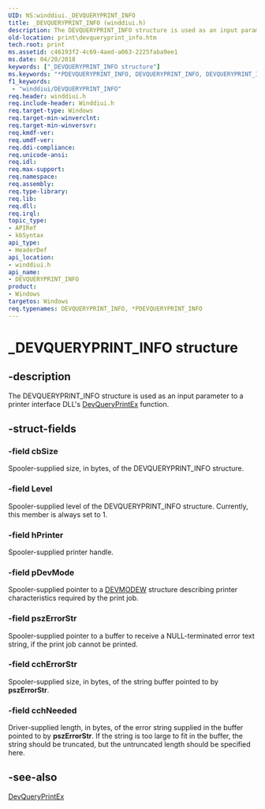 ```yaml
---
UID: NS:winddiui._DEVQUERYPRINT_INFO
title: _DEVQUERYPRINT_INFO (winddiui.h)
description: The DEVQUERYPRINT_INFO structure is used as an input parameter to a printer interface DLL's DevQueryPrintEx function.
old-location: print\devqueryprint_info.htm
tech.root: print
ms.assetid: c46193f2-4c69-4aed-a063-2225faba9ee1
ms.date: 04/20/2018
keywords: ["_DEVQUERYPRINT_INFO structure"]
ms.keywords: "*PDEVQUERYPRINT_INFO, DEVQUERYPRINT_INFO, DEVQUERYPRINT_INFO structure [Print Devices], PDEVQUERYPRINT_INFO, PDEVQUERYPRINT_INFO structure pointer [Print Devices], _DEVQUERYPRINT_INFO, print.devqueryprint_info, print_interface-graphics_f968cd94-5290-4aab-908b-c0c01d3038a6.xml, winddiui/DEVQUERYPRINT_INFO, winddiui/PDEVQUERYPRINT_INFO"
f1_keywords:
 - "winddiui/DEVQUERYPRINT_INFO"
req.header: winddiui.h
req.include-header: Winddiui.h
req.target-type: Windows
req.target-min-winverclnt: 
req.target-min-winversvr: 
req.kmdf-ver: 
req.umdf-ver: 
req.ddi-compliance: 
req.unicode-ansi: 
req.idl: 
req.max-support: 
req.namespace: 
req.assembly: 
req.type-library: 
req.lib: 
req.dll: 
req.irql: 
topic_type:
- APIRef
- kbSyntax
api_type:
- HeaderDef
api_location:
- winddiui.h
api_name:
- DEVQUERYPRINT_INFO
product:
- Windows
targetos: Windows
req.typenames: DEVQUERYPRINT_INFO, *PDEVQUERYPRINT_INFO
---
```


# _DEVQUERYPRINT_INFO structure


## -description


The DEVQUERYPRINT_INFO structure is used as an input parameter to a printer interface DLL's <a href="https://docs.microsoft.com/windows-hardware/drivers/ddi/winddiui/nf-winddiui-devqueryprintex">DevQueryPrintEx</a> function.


## -struct-fields




### -field cbSize

Spooler-supplied size, in bytes, of the DEVQUERYPRINT_INFO structure.


### -field Level

Spooler-supplied level of the DEVQUERYPRINT_INFO structure. Currently, this member is always set to 1.


### -field hPrinter

Spooler-supplied printer handle.


### -field pDevMode

Spooler-supplied pointer to a <a href="https://docs.microsoft.com/windows/desktop/api/wingdi/ns-wingdi-_devicemodew">DEVMODEW</a> structure describing printer characteristics required by the print job.


### -field pszErrorStr

Spooler-supplied pointer to a buffer to receive a NULL-terminated error text string, if the print job cannot be printed.


### -field cchErrorStr

Spooler-supplied size, in bytes, of the string buffer pointed to by <b>pszErrorStr</b>.


### -field cchNeeded

Driver-supplied length, in bytes, of the error string supplied in the buffer pointed to by <b>pszErrorStr</b>. If the string is too large to fit in the buffer, the string should be truncated, but the untruncated length should be specified here.


## -see-also




<a href="https://docs.microsoft.com/windows-hardware/drivers/ddi/winddiui/nf-winddiui-devqueryprintex">DevQueryPrintEx</a>
 

 

